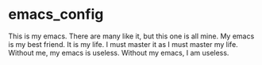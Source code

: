 # emacs_config
This is my emacs. There are many like it, but this one is all mine.
My emacs is my best friend. It is my life. I must master it as I must master my life.
Without me, my emacs is useless. Without my emacs, I am useless.
